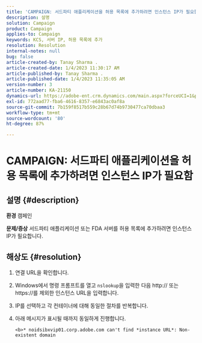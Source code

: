 ```yaml
---
title: 'CAMPAIGN: 서드파티 애플리케이션을 허용 목록에 추가하려면 인스턴스 IP가 필요함'
description: 설명
solution: Campaign
product: Campaign
applies-to: Campaign
keywords: KCS, 서버 IP, 허용 목록에 추가
resolution: Resolution
internal-notes: null
bug: false
article-created-by: Tanay Sharma .
article-created-date: 1/4/2023 11:30:17 AM
article-published-by: Tanay Sharma .
article-published-date: 1/4/2023 11:35:05 AM
version-number: 3
article-number: KA-21150
dynamics-url: https://adobe-ent.crm.dynamics.com/main.aspx?forceUCI=1&pagetype=entityrecord&etn=knowledgearticle&id=57c7d027-238c-ed11-81ac-6045bd006a22
exl-id: 772aad77-fba6-4616-8357-e6843ac0af8a
source-git-commit: 7b159f8517b559c28b67d74b9730477ca70dbaa3
workflow-type: tm+mt
source-wordcount: '80'
ht-degree: 87%

---
```


# CAMPAIGN: 서드파티 애플리케이션을 허용 목록에 추가하려면 인스턴스 IP가 필요함

## 설명 {#description}

<b>환경</b>
캠페인


<b>문제/증상</b>
서드파티 애플리케이션 또는 FDA 서버를 허용 목록에 추가하려면 인스턴스 IP가 필요합니다.


## 해상도 {#resolution}


1. 연결 URL을 확인합니다.
2. Windows에서 명령 프롬프트를 열고 `nslookup`을 입력한 다음 http:// 또는 https://를 제외한 인스턴스 URL을 입력합니다.
3. IP를 선택하고 각 컨테이너에 대해 동일한 절차를 반복합니다.
4. 아래 메시지가 표시될 때까지 동일하게 진행합니다.

   `<b>* noidsibxvip01.corp.adobe.com can't find *instance URL*: Non-existent domain`
